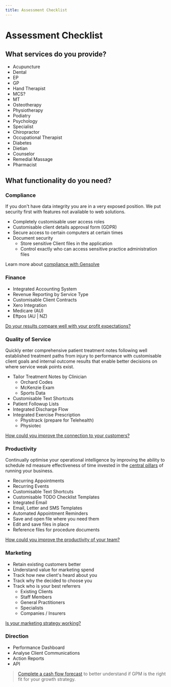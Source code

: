 ```yaml
---
title: Assessment Checklist
---
```


# Assessment Checklist

## What services do you provide?

- Acupuncture
- Dental
- EP
- GP
- Hand Therapist
- MCS?
- MT
- Osteotherapy
- Physiotherapy
- Podiatry
- Psychology
- Specialist
- Chiropractor
- Occupational Therapist
- Diabetes
- Dietian
- Counselor
- Remedial Massage
- Pharmacist

## What functionality do you need?

### Compliance

If you don't have data integrity you are in a very exposed position. We put security first with features not available to web solutions.

- Completely customisable user access roles
- Customisable client details approval form (GDPR)
- Secure access to certain computers at certain times
- Document security
  - Store sensitive Client files in the application
  - Control exactly who can access sensitive practice administration files

Learn more about [compliance with Gensolve](../../business-fundamentals/compliance/)

### Finance

- Integrated Accounting System
- Revenue Reporting by Service Type
- Customisable Client Contracts
- Xero Integration
- Medicare (AU)
- Eftpos (AU | NZ)

[Do your results compare well with your profit expectations?](../../business-fundamentals/finances/)

### Quality of Service

Quickly enter comprehensive patient treatment notes following well established treatment paths from injury to performance with customisable client goals and internal outcome results that enable better decisions on where service weak points exist.

- Tailor Treatment Notes by Clinician
  - Orchard Codes
  - McKenzie Exam
  - Sports Data
- Customisable Text Shortcuts
- Patient Followup Lists
- Integrated Discharge Flow
- Integrated Exercise Prescription
  - Physitrack (prepare for Telehealth)
  - Physiotec

[How could you improve the connection to your customers?](../../business-fundamentals/quality/)

### Productivity

Continually optimise your operational intelligence by improving the ability to schedule nd measure effectiveness of time invested in the [central pillars](../../business-fundamentals/) of running your business.

- Recurring Appointments
- Recurring Events
- Customisable Text Shortcuts
- Customisable TODO Checklist Templates
- Integrated Email
- Email, Letter and SMS Templates
- Automated Appointment Reminders
- Save and open file where you need them
- Edit and save files in place
- Reference files for procedure documents

[How could you improve the productivity of your team?](../business-fundamentals/productivity/)

### Marketing

- Retain existing customers better
- Understand value for marketing spend
- Track how new client's heard about you
- Track why the decided to choose you
- Track who is your best referrers
  - Existing Clients
  - Staff Members
  - General Practitioners
  - Specialists
  - Companies / Insurers

[Is your marketing strategy working?](../../business-fundamentals/marketing/)

### Direction

- Performance Dashboard
- Analyse Client Communications
- Action Reports
- API

> [Complete a cash flow forecast](../../business-fundamentals/finances/create-a-cashflow-forecast.md) to better understand if GPM is the right fit for your growth strategy.
